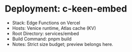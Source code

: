# Deployment: c-keen-embed

- Stack: Edge Functions on Vercel  
- Hosts: Venice runtime, Atlas cache (KV)  
- Root Directory: services/embed  
- Build Command: pnpm build  
- Notes: Strict size budget; preview belongs here.
